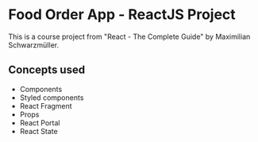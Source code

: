 # Food Order App - ReactJS Project

This is a course project from "React - The Complete Guide" by Maximilian Schwarzmüller.

## Concepts used

- Components
- Styled components
- React Fragment
- Props
- React Portal
- React State
